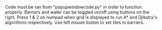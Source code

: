 Code must be ran from "popupwindowcode.py" in order to function properly.
Barriers and water can be toggled on/off using buttons on the right.
Press 1 & 2 on numpad when grid is displayed to run A* and Djikstra's algorithms respectively.
Use left mouse button to set tiles to barriers.
